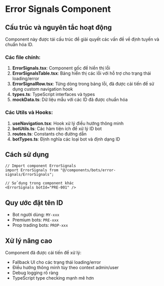 
# Error Signals Component

## Cấu trúc và nguyên tắc hoạt động

Component này được tái cấu trúc để giải quyết các vấn đề về định tuyến và chuẩn hóa ID.

### Các file chính:

1. **ErrorSignals.tsx**: Component gốc để hiển thị lỗi
2. **ErrorSignalsTable.tsx**: Bảng hiển thị các lỗi với hỗ trợ cho trạng thái loading/error
3. **ErrorSignalRow.tsx**: Từng dòng trong bảng lỗi, đã được cải tiến để sử dụng custom navigation hook
4. **types.ts**: TypeScript interfaces và types
5. **mockData.ts**: Dữ liệu mẫu với các ID đã được chuẩn hóa

### Các Utils và Hooks:

1. **useNavigation.tsx**: Hook xử lý điều hướng thông minh
2. **botUtils.ts**: Các hàm tiện ích để xử lý ID bot
3. **routes.ts**: Constants cho đường dẫn
4. **botTypes.ts**: Định nghĩa các loại bot và định dạng ID

## Cách sử dụng

```tsx
// Import component ErrorSignals
import ErrorSignals from "@/components/bots/error-signals/ErrorSignals";

// Sử dụng trong component khác
<ErrorSignals botId="PRE-001" />
```

## Quy ước đặt tên ID

- Bot người dùng: `MY-xxx`
- Premium bots: `PRE-xxx`
- Prop trading bots: `PROP-xxx`

## Xử lý nâng cao

Component đã được cải tiến để xử lý:
- Fallback UI cho các trạng thái loading/error
- Điều hướng thông minh tùy theo context admin/user
- Debug logging rõ ràng
- TypeScript type checking mạnh mẽ hơn
